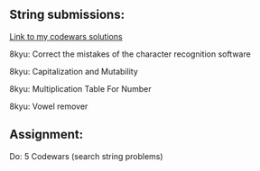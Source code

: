 ## String submissions:
[Link to my codewars solutions](https://github.com/boobeh123/Codewars)

8kyu: Correct the mistakes of the character recognition software

8kyu: Capitalization and Mutability

8kyu: Multiplication Table For Number

8kyu: Vowel remover

## Assignment:
Do: 5 Codewars (search string problems)